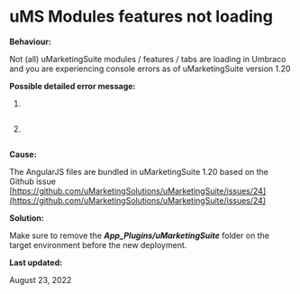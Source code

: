 # uMS Modules features not loading

**Behaviour:**

Not (all) uMarketingSuite modules / features / tabs are loading in Umbraco and you are experiencing console errors as of uMarketingSuite version 1.20

**Possible detailed error message:**

1)

**![]()**

2)

![]()

**Cause:**

The AngularJS files are bundled in uMarketingSuite 1.20 based on the Github issue [https://github.com/uMarketingSolutions/uMarketingSuite/issues/24](https://github.com/uMarketingSolutions/uMarketingSuite/issues/24)

**Solution:**

Make sure to remove the ***App\_Plugins/uMarketingSuite*** folder on the target environment before the new deployment.

**Last updated:**

August 23, 2022